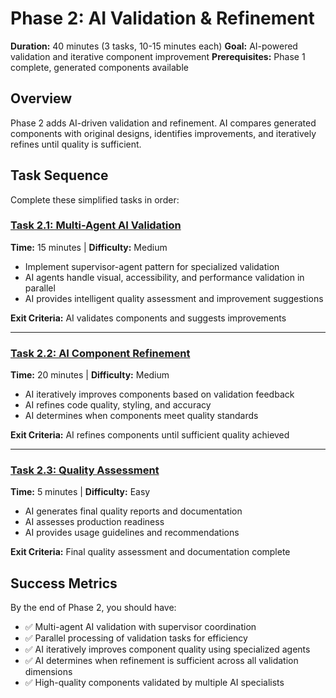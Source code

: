 # Phase 2: AI Validation & Refinement

**Duration:** 40 minutes (3 tasks, 10-15 minutes each)
**Goal:** AI-powered validation and iterative component improvement
**Prerequisites:** Phase 1 complete, generated components available

## Overview

Phase 2 adds AI-driven validation and refinement. AI compares generated components with original designs, identifies improvements, and iteratively refines until quality is sufficient.

## Task Sequence

Complete these simplified tasks in order:

### [Task 2.1: Multi-Agent AI Validation](./task-01-ai-validation.md)
**Time:** 15 minutes | **Difficulty:** Medium
- Implement supervisor-agent pattern for specialized validation
- AI agents handle visual, accessibility, and performance validation in parallel
- AI provides intelligent quality assessment and improvement suggestions

**Exit Criteria:** AI validates components and suggests improvements

---

### [Task 2.2: AI Component Refinement](./task-02-ai-refinement.md)
**Time:** 20 minutes | **Difficulty:** Medium
- AI iteratively improves components based on validation feedback
- AI refines code quality, styling, and accuracy
- AI determines when components meet quality standards

**Exit Criteria:** AI refines components until sufficient quality achieved

---

### [Task 2.3: Quality Assessment](./task-03-quality-assessment.md)
**Time:** 5 minutes | **Difficulty:** Easy
- AI generates final quality reports and documentation
- AI assesses production readiness
- AI provides usage guidelines and recommendations

**Exit Criteria:** Final quality assessment and documentation complete

## Success Metrics

By the end of Phase 2, you should have:

- ✅ Multi-agent AI validation with supervisor coordination
- ✅ Parallel processing of validation tasks for efficiency
- ✅ AI iteratively improves component quality using specialized agents
- ✅ AI determines when refinement is sufficient across all validation dimensions
- ✅ High-quality components validated by multiple AI specialists
